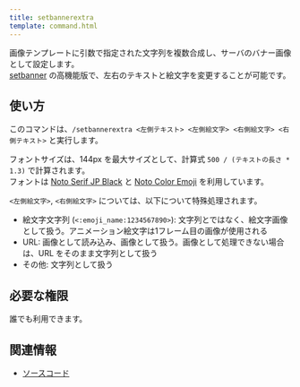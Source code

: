 ```yaml
---
title: setbannerextra
template: command.html
---
```


画像テンプレートに引数で指定された文字列を複数合成し、サーバのバナー画像として設定します。  
[setbanner](setbanner.md) の高機能版で、左右のテキストと絵文字を変更することが可能です。

## 使い方

このコマンドは、`/setbannerextra <左側テキスト> <左側絵文字> <右側絵文字> <右側テキスト>` と実行します。

フォントサイズは、144px を最大サイズとして、計算式 `500 / (テキストの長さ * 1.3)` で計算されます。  
フォントは [Noto Serif JP Black](https://fonts.google.com/noto/specimen/Noto+Serif+JP) と [Noto Color Emoji](https://fonts.google.com/noto/specimen/Noto+Color+Emoji) を利用しています。

`<左側絵文字>`, `<右側絵文字>` については、以下について特殊処理されます。

- 絵文字文字列 (`<:emoji_name:1234567890>`): 文字列とではなく、絵文字画像として扱う。アニメーション絵文字は1フレーム目の画像が使用される
- URL: 画像として読み込み、画像として扱う。画像として処理できない場合は、URL をそのまま文字列として扱う
- その他: 文字列として扱う

## 必要な権限

誰でも利用できます。

## 関連情報

- [ソースコード](https://github.com/jaoafa/jaotan.ts/blob/master/src/commands/setbannerextra.ts)

